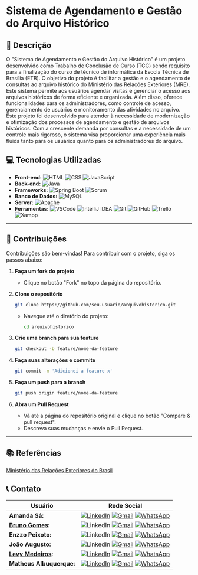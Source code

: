 # Sistema de Agendamento e Gestão do Arquivo Histórico

## 📖 Descrição
O "Sistema de Agendamento e Gestão do Arquivo Histórico" é um projeto desenvolvido como Trabalho de Conclusão de Curso (TCC) sendo requisito para a finalização do curso de técnico de informática da Escola Técnica de Brasília (ETB). O objetivo do projeto é facilitar a gestão e o agendamento de consultas ao arquivo histórico do Ministério das Relações Exteriores (MRE). Este sistema permite aos usuários agendar visitas e gerenciar o acesso aos arquivos históricos de forma eficiente e organizada. Além disso, oferece funcionalidades para os administradores, como controle de acesso, gerenciamento de usuários e monitoramento das atividades no arquivo. Este projeto foi desenvolvido para atender à necessidade de modernização e otimização dos processos de agendamento e gestão de arquivos históricos. Com a crescente demanda por consultas e a necessidade de um controle mais rigoroso, o sistema visa proporcionar uma experiência mais fluida tanto para os usuários quanto para os administradores do arquivo.

## 💻 Tecnologias Utilizadas
- **Front-end:** ![HTML](https://img.shields.io/badge/HTML5-E34F26?style=for-the-badge&logo=html5&logoColor=white) ![CSS](https://img.shields.io/badge/CSS3-1572B6?style=for-the-badge&logo=css3&logoColor=white) ![JavaScript](https://img.shields.io/badge/JavaScript-323330?style=for-the-badge&logo=javascript&logoColor=F7DF1E)
- **Back-end:** ![Java](https://img.shields.io/badge/Java-8B0000?style=for-the-badge&logo=openjdk&logoColor=white)
- **Frameworks:** ![Spring Boot](https://img.shields.io/badge/Spring-6DB33F?style=for-the-badge&logo=spring&logoColor=white) ![Scrum](https://img.shields.io/badge/scrum-grey?style=for-the-badge&logo=scrum)
- **Banco de Dados:** ![MySQL](https://img.shields.io/badge/MySQL-007ACC?style=for-the-badge&logo=mysql&logoColor=white)
- **Server:** ![Apache](https://img.shields.io/badge/apache-%23D42029.svg?style=for-the-badge&logo=apache&logoColor=white)
- **Ferramentas:** ![VSCode](https://img.shields.io/badge/VSCode-007ACC?style=for-the-badge&logo=visual-studio-code&logoColor=white) ![IntelliJ IDEA](https://img.shields.io/badge/IntelliJ%20IDEA-46295A?style=for-the-badge&logo=intellij-idea&logoColor=white) ![Git](https://img.shields.io/badge/git-%23F05033.svg?style=for-the-badge&logo=git&logoColor=white) ![GitHub](https://img.shields.io/badge/github-%23121011.svg?style=for-the-badge&logo=github&logoColor=white) ![Trello](https://img.shields.io/badge/Trello-%23026AA7.svg?style=for-the-badge&logo=Trello&logoColor=white) ![Xampp](https://img.shields.io/badge/xampp-white?style=for-the-badge&logo=xampp)

---

## 🤝 Contribuições

Contribuições são bem-vindas! Para contribuir com o projeto, siga os passos abaixo:

1. **Faça um fork do projeto**
   - Clique no botão "Fork" no topo da página do repositório.

2. **Clone o repositório**
   ```bash
   git clone https://github.com/seu-usuario/arquivohistorico.git
   ```
   - Navegue até o diretório do projeto:
     ```bash
     cd arquivohistorico
     ```

3. **Crie uma branch para sua feature**
   ```bash
   git checkout -b feature/nome-da-feature
   ```

4. **Faça suas alterações e commite**
   ```bash
   git commit -m 'Adicionei a feature x'
   ```

5. **Faça um push para a branch**
   ```bash
   git push origin feature/nome-da-feature
   ```

6. **Abra um Pull Request**
   - Vá até a página do repositório original e clique no botão "Compare & pull request".
   - Descreva suas mudanças e envie o Pull Request.

---

## 📚 Referências
[Ministério das Relações Exteriores do Brasil](https://www.gov.br/mre/pt-br)

## 📞 Contato 
| Usuário                | Rede Social                                                                                                                                                                                                                                         |
|------------------------|------------------------------------------------------------------------------------------------------------------------------------------------------------------------------------------------------------------------------------------------------|
| **Amanda Sá:**         | [![LinkedIn](https://img.shields.io/badge/linkedin-%230077B5.svg?style=for-the-badge&logo=linkedin&logoColor=white)](https://www.linkedin.com/in/amanda-s%C3%A1-7983111a2/) [![Gmail](https://img.shields.io/badge/Gmail-D14836?style=for-the-badge&logo=gmail&logoColor=white)](sa.amanda292@gmail.com) [![WhatsApp](https://img.shields.io/badge/WhatsApp-25D366?style=for-the-badge&logo=whatsapp&logoColor=white)](https://wa.me/5561992797303?text=Olá,%20tenho%20interesse%20em%20saber%20mais%20sobre%20seus%20conhecimentos%20em%20programação.%20) |
| **[Bruno Gomes](https://github.com/brunno26):** | ![LinkedIn](https://img.shields.io/badge/linkedin-%230077B5.svg?style=for-the-badge&logo=linkedin&logoColor=white) [![Gmail](https://img.shields.io/badge/Gmail-D14836?style=for-the-badge&logo=gmail&logoColor=white)](bruno.laurentino.adm@gmail.com) [![WhatsApp](https://img.shields.io/badge/WhatsApp-25D366?style=for-the-badge&logo=whatsapp&logoColor=white)](https://wa.me/5561992664336?text=Olá,%20tenho%20interesse%20em%20saber%20mais%20sobre%20seus%20conhecimentos%20em%20programação.%20) |
| **Enzzo Peixoto:**     | ![LinkedIn](https://img.shields.io/badge/linkedin-%230077B5.svg?style=for-the-badge&logo=linkedin&logoColor=white) [![Gmail](https://img.shields.io/badge/Gmail-D14836?style=for-the-badge&logo=gmail&logoColor=white)](enzzopeixoto@gmail.com) [![WhatsApp](https://img.shields.io/badge/WhatsApp-25D366?style=for-the-badge&logo=whatsapp&logoColor=white)](https://wa.me/5561984660028?text=Olá,%20tenho%20interesse%20em%20saber%20mais%20sobre%20seus%20conhecimentos%20em%20programação.%20) |
| **João Augusto:**      | ![LinkedIn](https://img.shields.io/badge/linkedin-%230077B5.svg?style=for-the-badge&logo=linkedin&logoColor=white) [![Gmail](https://img.shields.io/badge/Gmail-D14836?style=for-the-badge&logo=gmail&logoColor=white)](mailto:Joaoaugusto04santos@gmail.com) [![WhatsApp](https://img.shields.io/badge/WhatsApp-25D366?style=for-the-badge&logo=whatsapp&logoColor=white)](https://wa.me/5561991675117?text=Olá,%20tenho%20interesse%20em%20saber%20mais%20sobre%20seus%20conhecimentos%20em%20programação.%20) |
| **[Levy Medeiros](https://github.com/Levymelmed):**  | [![LinkedIn](https://img.shields.io/badge/linkedin-%230077B5.svg?style=for-the-badge&logo=linkedin&logoColor=white)](https://www.linkedin.com/in/levy-mello-pereira-fernandes-medeiros-41a117217/) [![Gmail](https://img.shields.io/badge/Gmail-D14836?style=for-the-badge&logo=gmail&logoColor=white)](levymello.medeiros@gmail.com) [![WhatsApp](https://img.shields.io/badge/WhatsApp-25D366?style=for-the-badge&logo=whatsapp&logoColor=white)](https://wa.me/5561981091113?text=Olá,%20tenho%20interesse%20em%20saber%20mais%20sobre%20seus%20conhecimentos%20em%20programação.%20) |
| **Matheus Albuquerque:** | [![LinkedIn](https://img.shields.io/badge/linkedin-%230077B5.svg?style=for-the-badge&logo=linkedin&logoColor=white)](http://www.linkedin.com/in/matheus-albuquerque-3b870125a) [![Gmail](https://img.shields.io/badge/Gmail-D14836?style=for-the-badge&logo=gmail&logoColor=white)](taftig9@gmail.com) [![WhatsApp](https://img.shields.io/badge/WhatsApp-25D366?style=for-the-badge&logo=whatsapp&logoColor=white)](https://wa.me/5561985533086?text=Olá,%20tenho%20interesse%20em%20saber%20mais%20sobre%20seus%20conhecimentos%20em%20programação.%20) |

